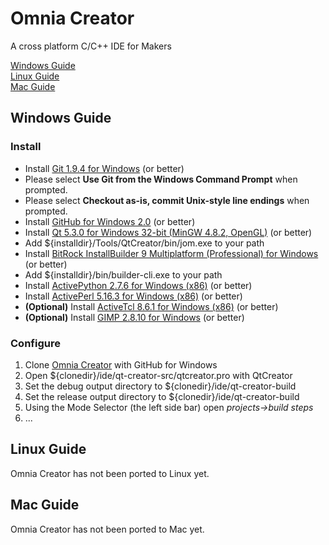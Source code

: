 Omnia Creator
=============

A cross platform C/C++ IDE for Makers

[Windows Guide](#Windows-Guide)  
[Linux Guide](#Linux-Guide)  
[Mac Guide](#Mac-Guide)

Windows Guide
-------------

### Install

* Install [Git 1.9.4 for Windows](http://git-scm.com/download/win) (or better)
 * Please select **Use Git from the Windows Command Prompt** when prompted.
 * Please select **Checkout as-is, commit Unix-style line endings** when prompted.
* Install [GitHub for Windows 2.0](https://windows.github.com) (or better)
* Install [Qt 5.3.0 for Windows 32-bit (MinGW 4.8.2, OpenGL)](http://qt-project.org/downloads) (or better)
 * Add ${installdir}/Tools/QtCreator/bin/jom.exe to your path
* Install [BitRock InstallBuilder 9 Multiplatform (Professional) for Windows](http://installbuilder.bitrock.com/download-installbuilder-for-qt-step-2.html) (or better)
 * Add ${installdir}/bin/builder-cli.exe to your path
* Install [ActivePython 2.7.6 for Windows (x86)](http://www.activestate.com/activepython/downloads) (or better)
* Install [ActivePerl 5.16.3 for Windows (x86)](http://www.activestate.com/activeperl/downloads) (or better)
* **(Optional)** Install [ActiveTcl 8.6.1 for Windows (x86)](http://www.activestate.com/activetcl/downloads) (or better)
* **(Optional)** Install [GIMP 2.8.10 for Windows](http://www.gimp.org/downloads/) (or better)

### Configure

1. Clone [Omnia Creator](github-windows://openRepo/https://github.com/omniacreator/omniacreator) with GitHub for Windows
2. Open ${clonedir}/ide/qt-creator-src/qtcreator.pro with QtCreator
 1. Set the debug output directory to ${clonedir}/ide/qt-creator-build
 2. Set the release output directory to ${clonedir}/ide/qt-creator-build
4. Using the Mode Selector (the left side bar) open *projects->build steps*
 1. ...

Linux Guide
-----------

Omnia Creator has not been ported to Linux yet.

Mac Guide
---------

Omnia Creator has not been ported to Mac yet.
